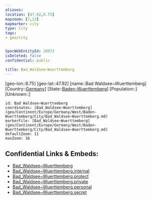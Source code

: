 ```yaml
---
aliases: 
location: [47.92,9.75]
mapzoom: [7,12] 
mapmarker: city 
type: City
tags:
- geo/City


SpocWebEntityId: 28973
isDeleted: false
confidential: public

title: Bad_Waldsee~Wuerttemberg
---
```

[geo-lon::9.75]
[geo-lat::47.92]
[name::Bad Waldsee~Wuerttemberg]
[Country::[Germany](geo/Continent/Europe/Germany.md)]
[State::[Baden-Wuerttemberg](geo/Continent/Europe/Germany/West/Baden-Wuerttemberg.md)]
[Population::]
[Unknown::]


```leaflet
id: Bad Waldsee~Wuerttemberg
coordinates: [Bad_Waldsee~Wuerttemberg](geo/Continent/Europe/Germany/West/Baden-Wuerttemberg/City/Bad_Waldsee~Wuerttemberg.md)
markerFile: [Bad_Waldsee~Wuerttemberg](geo/Continent/Europe/Germany/West/Baden-Wuerttemberg/City/Bad_Waldsee~Wuerttemberg.md)
defaultZoom: 11 
maxZoom: 18
```


## Confidential Links & Embeds: 
- [Bad_Waldsee~Wuerttemberg](../../../../../../../../_public/geo/Continent/Europe/Germany/West/Baden-Wuerttemberg/City/Bad_Waldsee~Wuerttemberg.md) 
- [Bad_Waldsee~Wuerttemberg.internal](../../../../../../../../_internal/geo/Continent/Europe/Germany/West/Baden-Wuerttemberg/City/Bad_Waldsee~Wuerttemberg.internal.md) 
- [Bad_Waldsee~Wuerttemberg.protect](../../../../../../../../_protect/geo/Continent/Europe/Germany/West/Baden-Wuerttemberg/City/Bad_Waldsee~Wuerttemberg.protect.md) 
- [Bad_Waldsee~Wuerttemberg.private](../../../../../../../../_private/geo/Continent/Europe/Germany/West/Baden-Wuerttemberg/City/Bad_Waldsee~Wuerttemberg.private.md) 
- [Bad_Waldsee~Wuerttemberg.personal](../../../../../../../../_personal/geo/Continent/Europe/Germany/West/Baden-Wuerttemberg/City/Bad_Waldsee~Wuerttemberg.personal.md) 
- [Bad_Waldsee~Wuerttemberg.secret](../../../../../../../../_secret/geo/Continent/Europe/Germany/West/Baden-Wuerttemberg/City/Bad_Waldsee~Wuerttemberg.secret.md) 
